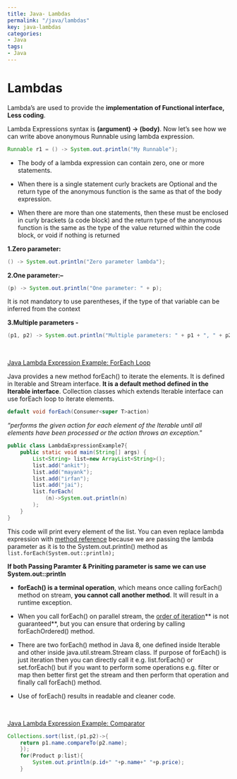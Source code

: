 ```yaml
---
title: Java- Lambdas
permalink: "/java/lambdas"
key: java-lambdas
categories:
- Java
tags:
- Java
---
```


Lambdas
==========

Lambda’s are used to provide the **implementation of Functional interface, Less
coding**.

Lambda Expressions syntax is **(argument) -> (body)**. Now let’s see how we can
write above anonymous Runnable using lambda expression.
```java
Runnable r1 = () -> System.out.println("My Runnable");
```


-   The body of a lambda expression can contain zero, one or more statements.

-   When there is a single statement curly brackets are Optional and the return
    type of the anonymous function is the same as that of the body expression.

-   When there are more than one statements, then these must be enclosed in
    curly brackets (a code block) and the return type of the anonymous function
    is the same as the type of the value returned within the code block, or void
    if nothing is returned

**1.Zero parameter:**
```java
() -> System.out.println("Zero parameter lambda");
```


**2.One parameter:–**
```java
(p) -> System.out.println("One parameter: " + p);
```
  It is not mandatory to use parentheses, if the type of that variable can be inferred from the context

**3.Multiple parameters -**
```java
(p1, p2) -> System.out.println("Multiple parameters: " + p1 + ", " + p2);
```

<br>

<u>Java Lambda Expression Example: ForEach Loop</u>

Java provides a new method forEach() to iterate the elements. It is defined in
Iterable and Stream interface. **It is a default method defined in the Iterable
interface**. Collection classes which extends Iterable interface can use forEach
loop to iterate elements.
```java
default void forEach(Consumer<super T>action)
```


*“performs the given action for each element of the Iterable until all elements
have been processed or the action throws an exception."*
```java
public class LambdaExpressionExample7{  
    public static void main(String[] args) {            
        List<String> list=new ArrayList<String>();  
        list.add("ankit");  
        list.add("mayank");  
        list.add("irfan");  
        list.add("jai");            
        list.forEach(  
            (n)->System.out.println(n)  
        );  
    }  
}
```
This code will print every element of the list. You can even replace lambda
expression with [method
reference](http://javarevisited.blogspot.com/2013/11/java-8-tutorials-resources-and-examples-lambda-expression-stream-api-functional-interfaces.html) because
we are passing the lambda parameter as it is to the System.out.println() method as `list.forEach(System.out::println);`

**If both Passing Paramter & Priniting parameter is same we can use
System.out::println**

-   **forEach() is a terminal operation**, which means once calling forEach()
    method on stream, **you cannot call another method**. It will result in a
    runtime exception.

-   When you call forEach() on parallel stream, the [order of
    iteration](http://java67.blogspot.com/2014/05/3-examples-to-loop-map-in-java-foreach.html)** is
    not guaranteed**, but you can ensure that ordering by
    calling forEachOrdered() method.

-   There are two forEach() method in Java 8, one defined inside Iterable and
    other inside java.util.stream.Stream class. If purpose of forEach() is just
    iteration then you can directly call it
    e.g. list.forEach() or set.forEach() but if you want to perform some
    operations e.g. filter or map then better first get the stream and then
    perform that operation and finally call forEach() method.

-   Use of forEach() results in readable and cleaner code.


<br>

<u>Java Lambda Expression Example: Comparator</u>  
```java
Collections.sort(list,(p1,p2)->{  
    return p1.name.compareTo(p2.name);  
    });  
    for(Product p:list){  
        System.out.println(p.id+" "+p.name+" "+p.price); 
    }
```
